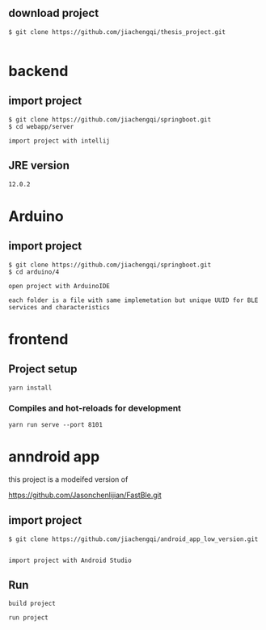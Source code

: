 ## download project

```
$ git clone https://github.com/jiachengqi/thesis_project.git


```

# backend

## import project

```
$ git clone https://github.com/jiachengqi/springboot.git
$ cd webapp/server

import project with intellij
```

## JRE version

```
12.0.2
```

# Arduino

## import project

```
$ git clone https://github.com/jiachengqi/springboot.git
$ cd arduino/4

open project with ArduinoIDE

each folder is a file with same implemetation but unique UUID for BLE services and characteristics
```

# frontend

## Project setup

```
yarn install
```

### Compiles and hot-reloads for development

```
yarn run serve --port 8101
```

# anndroid app

this project is a modeifed version of

https://github.com/Jasonchenlijian/FastBle.git

## import project

```
$ git clone https://github.com/jiachengqi/android_app_low_version.git


import project with Android Studio
```

## Run

```
build project

run project
```
